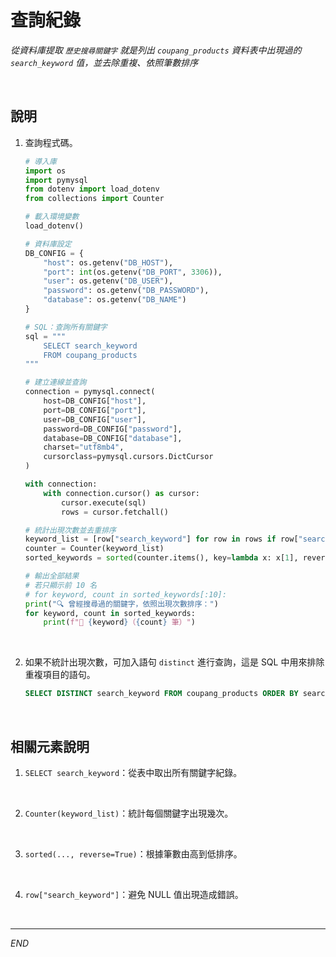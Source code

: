 # 查詢紀錄

_從資料庫提取 `歷史搜尋關鍵字` 就是列出 `coupang_products` 資料表中出現過的 `search_keyword` 值，並去除重複、依照筆數排序_

<br>

## 說明

1. 查詢程式碼。

    ```python
    # 導入庫
    import os
    import pymysql
    from dotenv import load_dotenv
    from collections import Counter

    # 載入環境變數
    load_dotenv()

    # 資料庫設定
    DB_CONFIG = {
        "host": os.getenv("DB_HOST"),
        "port": int(os.getenv("DB_PORT", 3306)),
        "user": os.getenv("DB_USER"),
        "password": os.getenv("DB_PASSWORD"),
        "database": os.getenv("DB_NAME")
    }

    # SQL：查詢所有關鍵字
    sql = """
        SELECT search_keyword
        FROM coupang_products
    """

    # 建立連線並查詢
    connection = pymysql.connect(
        host=DB_CONFIG["host"],
        port=DB_CONFIG["port"],
        user=DB_CONFIG["user"],
        password=DB_CONFIG["password"],
        database=DB_CONFIG["database"],
        charset="utf8mb4",
        cursorclass=pymysql.cursors.DictCursor
    )

    with connection:
        with connection.cursor() as cursor:
            cursor.execute(sql)
            rows = cursor.fetchall()

    # 統計出現次數並去重排序
    keyword_list = [row["search_keyword"] for row in rows if row["search_keyword"]]
    counter = Counter(keyword_list)
    sorted_keywords = sorted(counter.items(), key=lambda x: x[1], reverse=True)

    # 輸出全部結果
    # 若只顯示前 10 名
    # for keyword, count in sorted_keywords[:10]:
    print("🔍 曾經搜尋過的關鍵字，依照出現次數排序：")
    for keyword, count in sorted_keywords:
        print(f"🔹 {keyword}（{count} 筆）")
    ```

<br>

2. 如果不統計出現次數，可加入語句 `distinct` 進行查詢，這是 SQL 中用來排除重複項目的語句。

    ```sql
    SELECT DISTINCT search_keyword FROM coupang_products ORDER BY search_keyword
    ```

<br>

## 相關元素說明

1. `SELECT search_keyword`：從表中取出所有關鍵字紀錄。

<br>

2. `Counter(keyword_list)`：統計每個關鍵字出現幾次。

<br>

3. `sorted(..., reverse=True)`：根據筆數由高到低排序。

<br>

4. `row["search_keyword"]`：避免 NULL 值出現造成錯誤。

<br>

___

_END_
